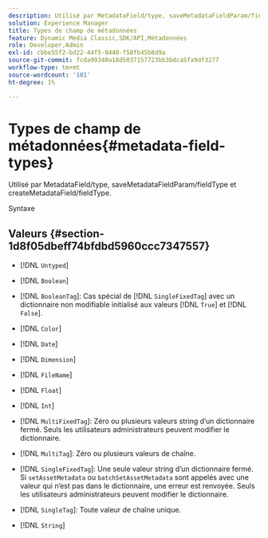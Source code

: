 ```yaml
---
description: Utilisé par MetadataField/type, saveMetadataFieldParam/fieldType et createMetadataField/fieldType.
solution: Experience Manager
title: Types de champ de métadonnées
feature: Dynamic Media Classic,SDK/API,Métadonnées
role: Developer,Admin
exl-id: cbbe55f2-bd22-44f5-9440-f58fb45b8d9a
source-git-commit: fcda99340a18d5037157723bb3bdca5fa9df3277
workflow-type: tm+mt
source-wordcount: '101'
ht-degree: 1%

---
```


# Types de champ de métadonnées{#metadata-field-types}

Utilisé par MetadataField/type, saveMetadataFieldParam/fieldType et createMetadataField/fieldType.

Syntaxe

## Valeurs {#section-1d8f05dbeff74bfdbd5960ccc7347557}

* [!DNL `Untyped`]
* [!DNL `Boolean`]
* [!DNL `BooleanTag`]: Cas spécial de  [!DNL `SingleFixedTag`] avec un dictionnaire non modifiable initialisé aux valeurs  [!DNL `True`] et  [!DNL `False`].

* [!DNL `Color`]
* [!DNL `Date`]
* [!DNL `Dimension`]
* [!DNL `FileName`]
* [!DNL `Float`]
* [!DNL `Int`]
* [!DNL `MultiFixedTag`]: Zéro ou plusieurs valeurs string d’un dictionnaire fermé. Seuls les utilisateurs administrateurs peuvent modifier le dictionnaire.
* [!DNL `MultiTag`]: Zéro ou plusieurs valeurs de chaîne.
* [!DNL `SingleFixedTag`]: Une seule valeur string d’un dictionnaire fermé. Si `setAssetMetadata` ou `batchSetAssetMetadata` sont appelés avec une valeur qui n’est pas dans le dictionnaire, une erreur est renvoyée. Seuls les utilisateurs administrateurs peuvent modifier le dictionnaire.

* [!DNL `SingleTag`]: Toute valeur de chaîne unique.
* [!DNL `String`]
